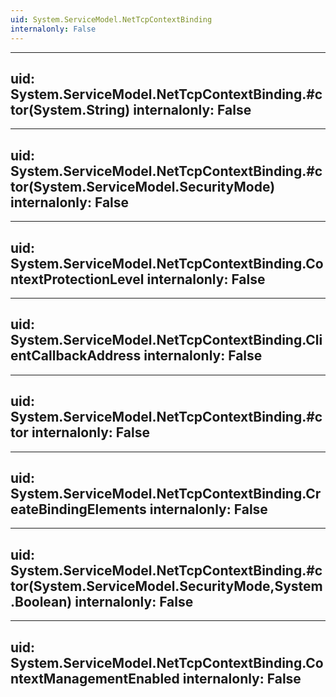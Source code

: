 ```yaml
---
uid: System.ServiceModel.NetTcpContextBinding
internalonly: False
---
```


---
uid: System.ServiceModel.NetTcpContextBinding.#ctor(System.String)
internalonly: False
---

---
uid: System.ServiceModel.NetTcpContextBinding.#ctor(System.ServiceModel.SecurityMode)
internalonly: False
---

---
uid: System.ServiceModel.NetTcpContextBinding.ContextProtectionLevel
internalonly: False
---

---
uid: System.ServiceModel.NetTcpContextBinding.ClientCallbackAddress
internalonly: False
---

---
uid: System.ServiceModel.NetTcpContextBinding.#ctor
internalonly: False
---

---
uid: System.ServiceModel.NetTcpContextBinding.CreateBindingElements
internalonly: False
---

---
uid: System.ServiceModel.NetTcpContextBinding.#ctor(System.ServiceModel.SecurityMode,System.Boolean)
internalonly: False
---

---
uid: System.ServiceModel.NetTcpContextBinding.ContextManagementEnabled
internalonly: False
---
